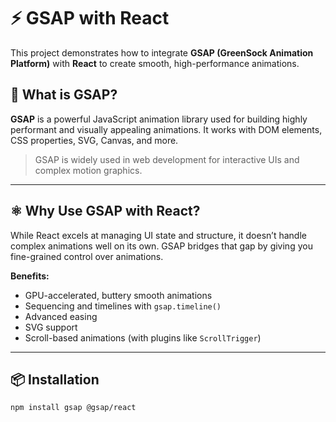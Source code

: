 # ⚡ GSAP with React

This project demonstrates how to integrate **GSAP (GreenSock Animation Platform)** with **React** to create smooth, high-performance animations.

## 🚀 What is GSAP?

**GSAP** is a powerful JavaScript animation library used for building highly performant and visually appealing animations. It works with DOM elements, CSS properties, SVG, Canvas, and more.

> GSAP is widely used in web development for interactive UIs and complex motion graphics.

---

## ⚛️ Why Use GSAP with React?

While React excels at managing UI state and structure, it doesn’t handle complex animations well on its own. GSAP bridges that gap by giving you fine-grained control over animations.

**Benefits:**
- GPU-accelerated, buttery smooth animations
- Sequencing and timelines with `gsap.timeline()`
- Advanced easing
- SVG support
- Scroll-based animations (with plugins like `ScrollTrigger`)

---

## 📦 Installation

```bash
npm install gsap @gsap/react
